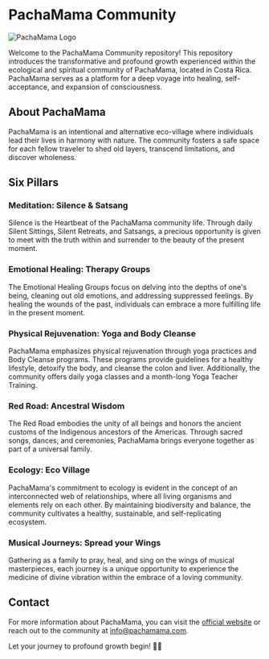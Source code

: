 # PachaMama Community

![PachaMama Logo](https://www.pachamama.com/wp-content/themes/pachamama/images/pachamama-logo.png)

Welcome to the PachaMama Community repository! This repository introduces the transformative and profound growth experienced within the ecological and spiritual community of PachaMama, located in Costa Rica. PachaMama serves as a platform for a deep voyage into healing, self-acceptance, and expansion of consciousness.

## About PachaMama

PachaMama is an intentional and alternative eco-village where individuals lead their lives in harmony with nature. The community fosters a safe space for each fellow traveler to shed old layers, transcend limitations, and discover wholeness.

## Six Pillars

### Meditation: Silence & Satsang

Silence is the Heartbeat of the PachaMama community life. Through daily Silent Sittings, Silent Retreats, and Satsangs, a precious opportunity is given to meet with the truth within and surrender to the beauty of the present moment.

### Emotional Healing: Therapy Groups

The Emotional Healing Groups focus on delving into the depths of one's being, cleaning out old emotions, and addressing suppressed feelings. By healing the wounds of the past, individuals can embrace a more fulfilling life in the present moment.

### Physical Rejuvenation: Yoga and Body Cleanse

PachaMama emphasizes physical rejuvenation through yoga practices and Body Cleanse programs. These programs provide guidelines for a healthy lifestyle, detoxify the body, and cleanse the colon and liver. Additionally, the community offers daily yoga classes and a month-long Yoga Teacher Training.

### Red Road: Ancestral Wisdom

The Red Road embodies the unity of all beings and honors the ancient customs of the Indigenous ancestors of the Americas. Through sacred songs, dances, and ceremonies, PachaMama brings everyone together as part of a universal family.

### Ecology: Eco Village

PachaMama's commitment to ecology is evident in the concept of an interconnected web of relationships, where all living organisms and elements rely on each other. By maintaining biodiversity and balance, the community cultivates a healthy, sustainable, and self-replicating ecosystem.

### Musical Journeys: Spread your Wings

Gathering as a family to pray, heal, and sing on the wings of musical masterpieces, each journey is a unique opportunity to experience the medicine of divine vibration within the embrace of a loving community.

## Contact

For more information about PachaMama, you can visit the [official website](https://www.pachamama.com/) or reach out to the community at [info@pachamama.com](mailto:info@pachamama.com).

Let your journey to profound growth begin! 🌿✨
